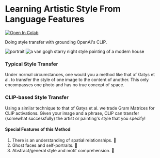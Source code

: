 # Learning Artistic Style From Language Features
[![Open In Colab](https://colab.research.google.com/assets/colab-badge.svg)](https://bit.ly/3kTJYXo)

Doing style transfer with grounding OpenAI's CLIP.

![portrait](https://user-images.githubusercontent.com/5066934/110341080-9645cc00-7fef-11eb-8911-210d30abde93.gif)
![a van gogh starry night style painting of a modern house](https://user-images.githubusercontent.com/5066934/110341096-9940bc80-7fef-11eb-8691-3388325d0351.gif)

### Typical Style Transfer
Under normal circumstances, one would you a method like that of Gatys et al. to transfer the style of one image to the content of another. This only encompasses one photo and has no true concept of space.

### CLIP-based Style Transfer
Using a similar technique to that of Gatys et al. we trade Gram Matrices for CLIP activations. Given your image and a phrase, CLIP can transfer (somewhat successfully) the artist or painting's style that you specify!

#### Special Features of this Method
1. There is an understanding of spatial relationships. 🌌
2. Ghost faces and self-portraits. 👻
3. Abstract/general style and motif comprehension. 🎨
